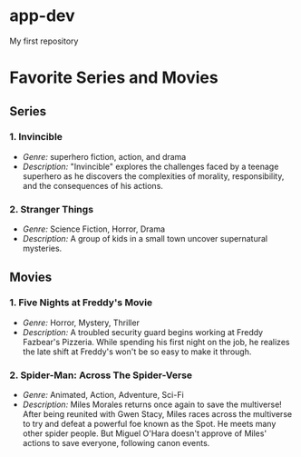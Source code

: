 # app-dev
My first repository

# Favorite Series and Movies
## Series
### 1. **Invincible**
- *Genre:* superhero fiction, action, and drama
- *Description:* "Invincible" explores the challenges faced by a teenage superhero as he discovers the complexities of morality, responsibility, and the consequences of his actions.
### 2. **Stranger Things**
- *Genre:* Science Fiction, Horror, Drama
- *Description:* A group of kids in a small town uncover supernatural mysteries.
     
## Movies
### 1. **Five Nights at Freddy's Movie**
- *Genre:* Horror, Mystery, Thriller
- *Description:* A troubled security guard begins working at Freddy Fazbear's Pizzeria. While spending his first night on the job, he realizes the late shift at Freddy's won't be so           easy to make it through.
### 2. **Spider-Man: Across The Spider-Verse**
- *Genre:* Animated, Action, Adventure, Sci-Fi
- *Description:* Miles Morales returns once again to save the multiverse! After being reunited with Gwen Stacy, Miles races across the multiverse to try and defeat a powerful foe known        as the Spot. He meets many other spider people. But Miguel O'Hara doesn't approve of Miles' actions to save everyone, following canon events.

